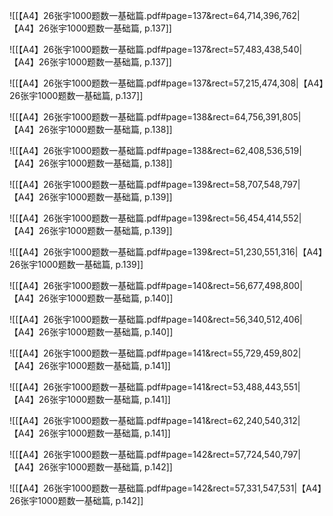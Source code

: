 ![[【A4】26张宇1000题数一基础篇.pdf#page=137&rect=64,714,396,762|【A4】26张宇1000题数一基础篇, p.137]]



![[【A4】26张宇1000题数一基础篇.pdf#page=137&rect=57,483,438,540|【A4】26张宇1000题数一基础篇, p.137]]



![[【A4】26张宇1000题数一基础篇.pdf#page=137&rect=57,215,474,308|【A4】26张宇1000题数一基础篇, p.137]]



![[【A4】26张宇1000题数一基础篇.pdf#page=138&rect=64,756,391,805|【A4】26张宇1000题数一基础篇, p.138]]



![[【A4】26张宇1000题数一基础篇.pdf#page=138&rect=62,408,536,519|【A4】26张宇1000题数一基础篇, p.138]]



![[【A4】26张宇1000题数一基础篇.pdf#page=139&rect=58,707,548,797|【A4】26张宇1000题数一基础篇, p.139]]



![[【A4】26张宇1000题数一基础篇.pdf#page=139&rect=56,454,414,552|【A4】26张宇1000题数一基础篇, p.139]]



![[【A4】26张宇1000题数一基础篇.pdf#page=139&rect=51,230,551,316|【A4】26张宇1000题数一基础篇, p.139]]



![[【A4】26张宇1000题数一基础篇.pdf#page=140&rect=56,677,498,800|【A4】26张宇1000题数一基础篇, p.140]]



![[【A4】26张宇1000题数一基础篇.pdf#page=140&rect=56,340,512,406|【A4】26张宇1000题数一基础篇, p.140]]



![[【A4】26张宇1000题数一基础篇.pdf#page=141&rect=55,729,459,802|【A4】26张宇1000题数一基础篇, p.141]]



![[【A4】26张宇1000题数一基础篇.pdf#page=141&rect=53,488,443,551|【A4】26张宇1000题数一基础篇, p.141]]



![[【A4】26张宇1000题数一基础篇.pdf#page=141&rect=62,240,540,312|【A4】26张宇1000题数一基础篇, p.141]]



![[【A4】26张宇1000题数一基础篇.pdf#page=142&rect=57,724,540,797|【A4】26张宇1000题数一基础篇, p.142]]



![[【A4】26张宇1000题数一基础篇.pdf#page=142&rect=57,331,547,531|【A4】26张宇1000题数一基础篇, p.142]]



